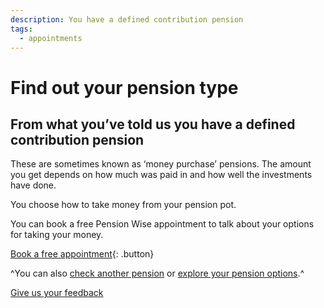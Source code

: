 ```yaml
---
description: You have a defined contribution pension
tags:
  - appointments
---
```


# Find out your pension type

## From what you’ve told us you have a defined contribution pension

These are sometimes known as ‘money purchase’ pensions. The amount you get depends on how much was paid in and how well the investments have done.

You choose how to take money from your pension pot.

You can book a free Pension Wise appointment to talk about your options for taking your money.

[Book a free appointment](/cy/appointments){: .button}

^You can also [check another pension](/cy/pension-type-tool) or [explore your pension options](/cy/explore-your-options).^

[Give us your feedback](http://research.pensionwise.gov.uk/s/PTTfeedback/)
